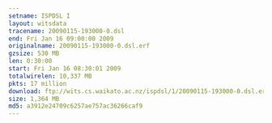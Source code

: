 ```yaml
---
setname: ISPDSL I
layout: witsdata
tracename: 20090115-193000-0.dsl
end: Fri Jan 16 09:00:00 2009
originalname: 20090115-193000-0.dsl.erf
gzsize: 530 MB
len: 0:30:00
start: Fri Jan 16 08:30:01 2009
totalwirelen: 10,337 MB
pkts: 17 million
download: ftp://wits.cs.waikato.ac.nz/ispdsl/1/20090115-193000-0.dsl.erf.gz
size: 1,364 MB
md5: a3912e24709c6257ae757ac36266caf9
---
```

